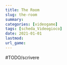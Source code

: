 ```yaml
---
title: The Room
slug: the-room
summary: 
categories: [videogame]
tags: [scheda_Videogioco]
date: 2021-01-01
lastmod: 
url_game: 
---
```

#TODO/scrivere 